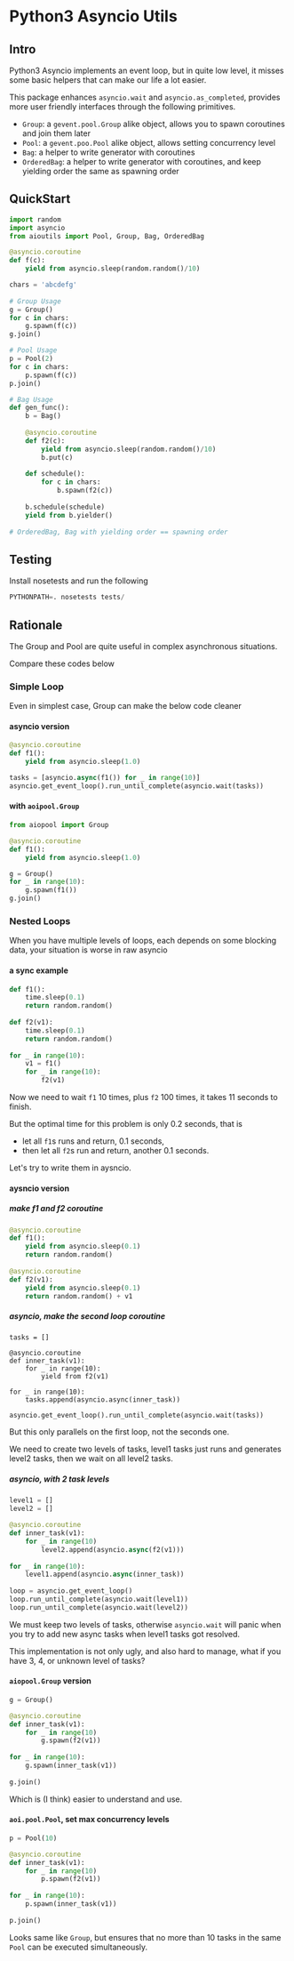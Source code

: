# Python3 Asyncio Utils

## Intro

Python3 Asyncio implements an event loop, but in quite low level, it misses some basic helpers that can make our life a lot easier.


This package enhances `asyncio.wait` and `asyncio.as_completed`, provides more user friendly interfaces through the following primitives.

- `Group`: a `gevent.pool.Group` alike object, allows you to spawn coroutines and join them later
- `Pool`: a `gevent.poo.Pool` alike object, allows setting concurrency level
- `Bag`: a helper to write generator with coroutines
- `OrderedBag`: a helper to write generator with coroutines, and keep yielding order the same as spawning order


## QuickStart

```py
import random
import asyncio
from aioutils import Pool, Group, Bag, OrderedBag

@asyncio.coroutine
def f(c):
	yield from asyncio.sleep(random.random()/10)

chars = 'abcdefg'
		
# Group Usage
g = Group()
for c in chars:
	g.spawn(f(c))
g.join()

# Pool Usage
p = Pool(2)
for c in chars:
	p.spawn(f(c))
p.join()

# Bag Usage
def gen_func():
	b = Bag()
	
	@asyncio.coroutine
	def f2(c):
		yield from asyncio.sleep(random.random()/10)
		b.put(c)
		
	def schedule():
		for c in chars:
			b.spawn(f2(c))
	
	b.schedule(schedule)
	yield from b.yielder()
			
# OrderedBag, Bag with yielding order == spawning order
```

## Testing

Install nosetests and run the following

```py
PYTHONPATH=. nosetests tests/
```

## Rationale

The Group and Pool are quite useful in complex asynchronous situations. 

Compare these codes below

### Simple Loop

Even in simplest case, Group can make the below code cleaner

#### asyncio version

```py
@asyncio.coroutine
def f1():
    yield from asyncio.sleep(1.0)

tasks = [asyncio.async(f1()) for _ in range(10)]
asyncio.get_event_loop().run_until_complete(asyncio.wait(tasks))
```

#### with `aoipool.Group`

```py
from aiopool import Group

@asyncio.coroutine
def f1():
    yield from asyncio.sleep(1.0)

g = Group()
for _ in range(10):
    g.spawn(f1())
g.join()
```

### Nested Loops

When you have multiple levels of loops, each depends on some blocking data, your situation is worse in raw asyncio

#### a sync example
 
```py
def f1():
	time.sleep(0.1)
	return random.random()
	
def f2(v1):
	time.sleep(0.1)
	return random.random()
	
for _ in range(10):
	v1 = f1()
	for _ in range(10):
		f2(v1)
```	

Now we need to wait `f1` 10 times, plus `f2` 100 times, it takes 11 seconds to finish.

But the optimal time for this problem is only 0.2 seconds, that is

- let all `f1`s runs and return, 0.1 seconds, 
- then let all `f2`s run and return, another 0.1 seconds.

Let's try to write them in aysncio.

#### aysncio version


##### make f1 and f2 coroutine

```py
@asyncio.coroutine
def f1():
	yield from asyncio.sleep(0.1)
	return random.random()
	
@asyncio.coroutine
def f2(v1):
	yield from asyncio.sleep(0.1)
	return random.random() + v1
```	

##### asyncio, make the second loop coroutine 

```
tasks = []

@asyncio.coroutine
def inner_task(v1):
	for _ in range(10):
		yield from f2(v1)
		
for _ in range(10):
	tasks.append(asyncio.async(inner_task))
	
asyncio.get_event_loop().run_until_complete(asyncio.wait(tasks))
```


But this only parallels on the first loop, not the seconds one.

We need to create two levels of tasks, level1 tasks just runs and generates level2 tasks, then we wait on all level2 tasks.

##### asyncio, with 2 task levels

```py
level1 = []
level2 = []

@asyncio.coroutine
def inner_task(v1):
	for _ in range(10)
		level2.append(asyncio.async(f2(v1)))
		
for _ in range(10):
	level1.append(asyncio.async(inner_task))
	
loop = asyncio.get_event_loop()
loop.run_until_complete(asyncio.wait(level1))
loop.run_until_complete(asyncio.wait(level2))
```

We must keep two levels of tasks, otherwise `asyncio.wait` will panic when you try to add new async tasks when level1 tasks got resolved.

This implementation is not only ugly, and also hard to manage, what if you have 3, 4, or unknown level of tasks?

#### `aiopool.Group` version

```py
g = Group()

@asyncio.coroutine
def inner_task(v1):
	for _ in range(10)
		g.spawn(f2(v1))
		
for _ in range(10):
	g.spawn(inner_task(v1))
	
g.join()
```

Which is (I think) easier to understand and use.

#### `aoi.pool.Pool`, set max concurrency levels

```py
p = Pool(10)

@asyncio.coroutine
def inner_task(v1):
	for _ in range(10)
		p.spawn(f2(v1))
		
for _ in range(10):
	p.spawn(inner_task(v1))
	
p.join()
```

Looks same like `Group`, but ensures that no more than 10 tasks in the same `Pool` can be executed simultaneously.


